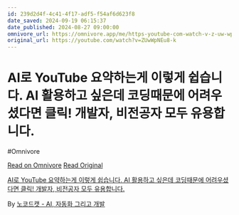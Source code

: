```yaml
---
id: 239d2d4f-4c41-4f17-adf5-f54af6d623f8
date_saved: 2024-09-19 06:15:37
date_published: 2024-08-27 09:00:00
omnivore_url: https://omnivore.app/me/https-youtube-com-watch-v-z-uw-wp-n-eu-8-k-19206fd9d21
original_url: https://youtube.com/watch?v=ZUwWpNEu8-k
---
```


# AI로 YouTube 요약하는게 이렇게 쉽습니다. AI 활용하고 싶은데 코딩때문에 어려우셨다면 클릭! 개발자, 비전공자 모두 유용합니다.
#Omnivore
 
[Read on Omnivore](https://omnivore.app/me/https-youtube-com-watch-v-z-uw-wp-n-eu-8-k-19206fd9d21)
[Read Original](https://youtube.com/watch?v=ZUwWpNEu8-k)
 
[AI로 YouTube 요약하는게 이렇게 쉽습니다. AI 활용하고 싶은데 코딩때문에 어려우셨다면 클릭! 개발자, 비전공자 모두 유용합니다.](https://youtube.com/watch?v=ZUwWpNEu8-k)

By [노코드캣 - AI, 자동화 그리고 개발](https://www.youtube.com/@nocodecat)